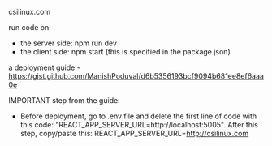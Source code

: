 csilinux.com

run code on 
- the server side: npm run dev
- the client side: npm start
(this is specified in the package json)

a deployment guide - https://gist.github.com/ManishPoduval/d6b5356193bcf9094b681ee8ef6aaa0e


IMPORTANT step from the guide:
* Before deployment, go to .env file and delete the first line of code with this code: "REACT_APP_SERVER_URL=http://localhost:5005". After this step, copy/paste this: REACT_APP_SERVER_URL=http://csilinux.com
